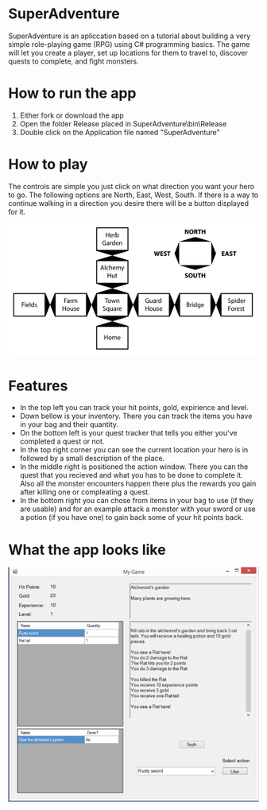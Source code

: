 # SuperAdventure
SuperAdventure is an apliccation based on a tutorial about building a very simple role-playing game (RPG) using  C# programming basics.
The game will let you create a player, set up locations for them to travel to, discover quests
to complete, and fight monsters.

# How to run the app

1. Either fork or download the app 
2. Open the folder Release placed in SuperAdventure\bin\Release
3. Double click on the Application file named "SuperAdventure"

# How to play

The controls are simple you just click on what direction you want your hero to go.
The following options are North, East, West, South. If there is a way to continue walking in a direction you desire there will be a button displayed for it.

![alt text](screenshots/map.PNG)

# Features

- In the top left you can track your hit points, gold, expirience and level.
- Down bellow is your inventory. There you can track the items you have in your bag and their quantity.
- On the bottom left is your quest tracker that tells you either you've completed a quest or not.
- In the top right corner you can see the current location your hero is in followed by a small description of the place.
- In the middle right is positioned the action window. There you can the quest that you recieved and what you has to be done to complete it. 
  Also all the monster encounters happen there plus the rewards you gain after killing one or compleating a quest.
- In the bottom right you can chose from items in your bag to use (if they are usable) and for an example attack a monster with your sword or use a potion (if you have one) to gain back some of your hit points back.

# What the app looks like

![alt text](screenshots/UI.PNG)







